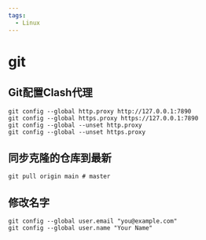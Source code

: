 ```yaml
---
tags:
  - Linux
---
```


# git

## Git配置Clash代理
```shell
git config --global http.proxy http://127.0.0.1:7890
git config --global https.proxy https://127.0.0.1:7890
git config --global --unset http.proxy
git config --global --unset https.proxy
```

## 同步克隆的仓库到最新
```shell
git pull origin main # master
```

## 修改名字
```shell
git config --global user.email "you@example.com"
git config --global user.name "Your Name"
```
